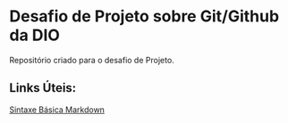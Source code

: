 # Desafio de Projeto sobre Git/Github da DIO
Repositório criado para o desafio de Projeto.

## Links Úteis:
[Sintaxe Básica Markdown](https://www.markdownguide.org/basic-syntax/)
